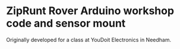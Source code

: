 # ZipRunt Rover Arduino workshop code and sensor mount

Originally developed for a class at YouDoit Electronics in Needham.
